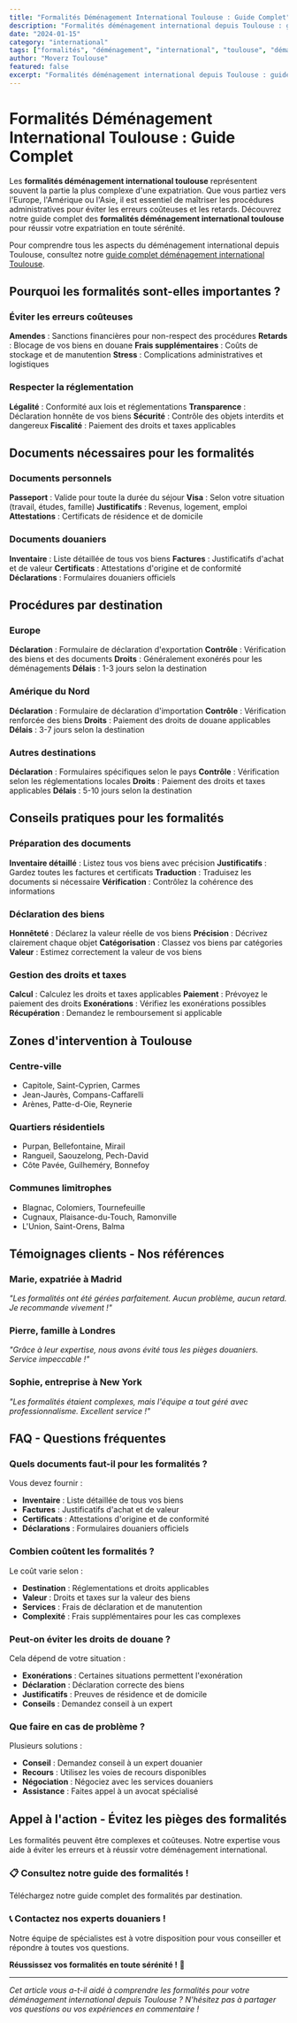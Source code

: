 ```yaml
---
title: "Formalités Déménagement International Toulouse : Guide Complet"
description: "Formalités déménagement international depuis Toulouse : guide complet des démarches. Documents nécessaires, procédures, conseils pratiques. Évitez les erreurs coûteuses."
date: "2024-01-15"
category: "international"
tags: ["formalités", "déménagement", "international", "toulouse", "démarches"]
author: "Moverz Toulouse"
featured: false
excerpt: "Formalités déménagement international depuis Toulouse : guide complet des démarches. Documents nécessaires, procédures, conseils pratiques."
---
```


# Formalités Déménagement International Toulouse : Guide Complet

Les **formalités déménagement international toulouse** représentent souvent la partie la plus complexe d'une expatriation. Que vous partiez vers l'Europe, l'Amérique ou l'Asie, il est essentiel de maîtriser les procédures administratives pour éviter les erreurs coûteuses et les retards. Découvrez notre guide complet des **formalités déménagement international toulouse** pour réussir votre expatriation en toute sérénité.

Pour comprendre tous les aspects du déménagement international depuis Toulouse, consultez notre [guide complet déménagement international Toulouse](/blog/piliers/demenagement-international-toulouse).

## Pourquoi les formalités sont-elles importantes ?

### Éviter les erreurs coûteuses

**Amendes** : Sanctions financières pour non-respect des procédures
**Retards** : Blocage de vos biens en douane
**Frais supplémentaires** : Coûts de stockage et de manutention
**Stress** : Complications administratives et logistiques

### Respecter la réglementation

**Légalité** : Conformité aux lois et réglementations
**Transparence** : Déclaration honnête de vos biens
**Sécurité** : Contrôle des objets interdits et dangereux
**Fiscalité** : Paiement des droits et taxes applicables

## Documents nécessaires pour les formalités

### Documents personnels

**Passeport** : Valide pour toute la durée du séjour
**Visa** : Selon votre situation (travail, études, famille)
**Justificatifs** : Revenus, logement, emploi
**Attestations** : Certificats de résidence et de domicile

### Documents douaniers

**Inventaire** : Liste détaillée de tous vos biens
**Factures** : Justificatifs d'achat et de valeur
**Certificats** : Attestations d'origine et de conformité
**Déclarations** : Formulaires douaniers officiels

## Procédures par destination

### Europe

**Déclaration** : Formulaire de déclaration d'exportation
**Contrôle** : Vérification des biens et des documents
**Droits** : Généralement exonérés pour les déménagements
**Délais** : 1-3 jours selon la destination

### Amérique du Nord

**Déclaration** : Formulaire de déclaration d'importation
**Contrôle** : Vérification renforcée des biens
**Droits** : Paiement des droits de douane applicables
**Délais** : 3-7 jours selon la destination

### Autres destinations

**Déclaration** : Formulaires spécifiques selon le pays
**Contrôle** : Vérification selon les réglementations locales
**Droits** : Paiement des droits et taxes applicables
**Délais** : 5-10 jours selon la destination

## Conseils pratiques pour les formalités

### Préparation des documents

**Inventaire détaillé** : Listez tous vos biens avec précision
**Justificatifs** : Gardez toutes les factures et certificats
**Traduction** : Traduisez les documents si nécessaire
**Vérification** : Contrôlez la cohérence des informations

### Déclaration des biens

**Honnêteté** : Déclarez la valeur réelle de vos biens
**Précision** : Décrivez clairement chaque objet
**Catégorisation** : Classez vos biens par catégories
**Valeur** : Estimez correctement la valeur de vos biens

### Gestion des droits et taxes

**Calcul** : Calculez les droits et taxes applicables
**Paiement** : Prévoyez le paiement des droits
**Exonérations** : Vérifiez les exonérations possibles
**Récupération** : Demandez le remboursement si applicable

## Zones d'intervention à Toulouse

### Centre-ville
- Capitole, Saint-Cyprien, Carmes
- Jean-Jaurès, Compans-Caffarelli
- Arènes, Patte-d-Oie, Reynerie

### Quartiers résidentiels
- Purpan, Bellefontaine, Mirail
- Rangueil, Saouzelong, Pech-David
- Côte Pavée, Guilheméry, Bonnefoy

### Communes limitrophes
- Blagnac, Colomiers, Tournefeuille
- Cugnaux, Plaisance-du-Touch, Ramonville
- L'Union, Saint-Orens, Balma

## Témoignages clients - Nos références

### Marie, expatriée à Madrid
*"Les formalités ont été gérées parfaitement. Aucun problème, aucun retard. Je recommande vivement !"*

### Pierre, famille à Londres
*"Grâce à leur expertise, nous avons évité tous les pièges douaniers. Service impeccable !"*

### Sophie, entreprise à New York
*"Les formalités étaient complexes, mais l'équipe a tout géré avec professionnalisme. Excellent service !"*

## FAQ - Questions fréquentes

### Quels documents faut-il pour les formalités ?

Vous devez fournir :
- **Inventaire** : Liste détaillée de tous vos biens
- **Factures** : Justificatifs d'achat et de valeur
- **Certificats** : Attestations d'origine et de conformité
- **Déclarations** : Formulaires douaniers officiels

### Combien coûtent les formalités ?

Le coût varie selon :
- **Destination** : Réglementations et droits applicables
- **Valeur** : Droits et taxes sur la valeur des biens
- **Services** : Frais de déclaration et de manutention
- **Complexité** : Frais supplémentaires pour les cas complexes

### Peut-on éviter les droits de douane ?

Cela dépend de votre situation :
- **Exonérations** : Certaines situations permettent l'exonération
- **Déclaration** : Déclaration correcte des biens
- **Justificatifs** : Preuves de résidence et de domicile
- **Conseils** : Demandez conseil à un expert

### Que faire en cas de problème ?

Plusieurs solutions :
- **Conseil** : Demandez conseil à un expert douanier
- **Recours** : Utilisez les voies de recours disponibles
- **Négociation** : Négociez avec les services douaniers
- **Assistance** : Faites appel à un avocat spécialisé

## Appel à l'action - Évitez les pièges des formalités

Les formalités peuvent être complexes et coûteuses. Notre expertise vous aide à éviter les erreurs et à réussir votre déménagement international.

### 📋 **Consultez notre guide des formalités !**

Téléchargez notre guide complet des formalités par destination.

### 📞 **Contactez nos experts douaniers !**

Notre équipe de spécialistes est à votre disposition pour vous conseiller et répondre à toutes vos questions.

**Réussissez vos formalités en toute sérénité !** 🚚

---

*Cet article vous a-t-il aidé à comprendre les formalités pour votre déménagement international depuis Toulouse ? N'hésitez pas à partager vos questions ou vos expériences en commentaire !*

